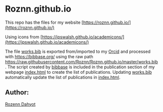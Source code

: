 # Roznn.github.io

This repo has the files for my website  [https://roznn.github.io/](https://roznn.github.io/)

Using icons from [https://jpswalsh.github.io/academicons/](https://jpswalsh.github.io/academicons/)

The file [works.bib](works.bib) is exported from/imported to my [Orcid](https://orcid.org/0000-0003-0983-3052)  and processed with https://bibbase.org/ using the raw path https://raw.githubusercontent.com/Roznn/Roznn.github.io/master/works.bib . 
The script created by [bibbase](https://bibbase.org/) is included  in the publication section of my webpage [index.html](index.html) to create the list of publications. Updating  [works.bib](works.bib) automatically update the list of publications in [index.html](index.html).


## Author: 

[Rozenn Dahyot](https://roznn.github.io/)

